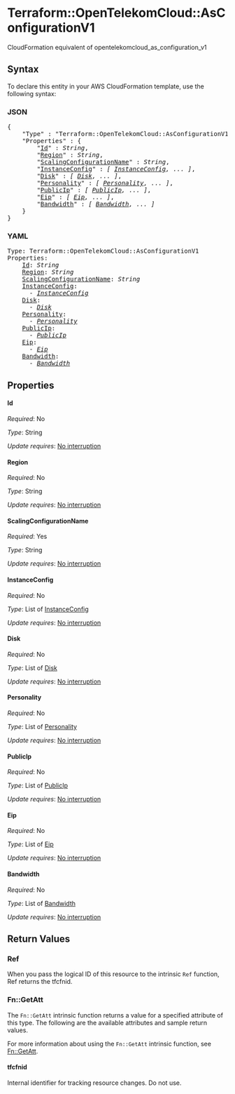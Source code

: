 # Terraform::OpenTelekomCloud::AsConfigurationV1

CloudFormation equivalent of opentelekomcloud_as_configuration_v1

## Syntax

To declare this entity in your AWS CloudFormation template, use the following syntax:

### JSON

<pre>
{
    "Type" : "Terraform::OpenTelekomCloud::AsConfigurationV1",
    "Properties" : {
        "<a href="#id" title="Id">Id</a>" : <i>String</i>,
        "<a href="#region" title="Region">Region</a>" : <i>String</i>,
        "<a href="#scalingconfigurationname" title="ScalingConfigurationName">ScalingConfigurationName</a>" : <i>String</i>,
        "<a href="#instanceconfig" title="InstanceConfig">InstanceConfig</a>" : <i>[ <a href="instanceconfig.md">InstanceConfig</a>, ... ]</i>,
        "<a href="#disk" title="Disk">Disk</a>" : <i>[ <a href="disk.md">Disk</a>, ... ]</i>,
        "<a href="#personality" title="Personality">Personality</a>" : <i>[ <a href="personality.md">Personality</a>, ... ]</i>,
        "<a href="#publicip" title="PublicIp">PublicIp</a>" : <i>[ <a href="publicip.md">PublicIp</a>, ... ]</i>,
        "<a href="#eip" title="Eip">Eip</a>" : <i>[ <a href="eip.md">Eip</a>, ... ]</i>,
        "<a href="#bandwidth" title="Bandwidth">Bandwidth</a>" : <i>[ <a href="bandwidth.md">Bandwidth</a>, ... ]</i>
    }
}
</pre>

### YAML

<pre>
Type: Terraform::OpenTelekomCloud::AsConfigurationV1
Properties:
    <a href="#id" title="Id">Id</a>: <i>String</i>
    <a href="#region" title="Region">Region</a>: <i>String</i>
    <a href="#scalingconfigurationname" title="ScalingConfigurationName">ScalingConfigurationName</a>: <i>String</i>
    <a href="#instanceconfig" title="InstanceConfig">InstanceConfig</a>: <i>
      - <a href="instanceconfig.md">InstanceConfig</a></i>
    <a href="#disk" title="Disk">Disk</a>: <i>
      - <a href="disk.md">Disk</a></i>
    <a href="#personality" title="Personality">Personality</a>: <i>
      - <a href="personality.md">Personality</a></i>
    <a href="#publicip" title="PublicIp">PublicIp</a>: <i>
      - <a href="publicip.md">PublicIp</a></i>
    <a href="#eip" title="Eip">Eip</a>: <i>
      - <a href="eip.md">Eip</a></i>
    <a href="#bandwidth" title="Bandwidth">Bandwidth</a>: <i>
      - <a href="bandwidth.md">Bandwidth</a></i>
</pre>

## Properties

#### Id

_Required_: No

_Type_: String

_Update requires_: [No interruption](https://docs.aws.amazon.com/AWSCloudFormation/latest/UserGuide/using-cfn-updating-stacks-update-behaviors.html#update-no-interrupt)

#### Region

_Required_: No

_Type_: String

_Update requires_: [No interruption](https://docs.aws.amazon.com/AWSCloudFormation/latest/UserGuide/using-cfn-updating-stacks-update-behaviors.html#update-no-interrupt)

#### ScalingConfigurationName

_Required_: Yes

_Type_: String

_Update requires_: [No interruption](https://docs.aws.amazon.com/AWSCloudFormation/latest/UserGuide/using-cfn-updating-stacks-update-behaviors.html#update-no-interrupt)

#### InstanceConfig

_Required_: No

_Type_: List of <a href="instanceconfig.md">InstanceConfig</a>

_Update requires_: [No interruption](https://docs.aws.amazon.com/AWSCloudFormation/latest/UserGuide/using-cfn-updating-stacks-update-behaviors.html#update-no-interrupt)

#### Disk

_Required_: No

_Type_: List of <a href="disk.md">Disk</a>

_Update requires_: [No interruption](https://docs.aws.amazon.com/AWSCloudFormation/latest/UserGuide/using-cfn-updating-stacks-update-behaviors.html#update-no-interrupt)

#### Personality

_Required_: No

_Type_: List of <a href="personality.md">Personality</a>

_Update requires_: [No interruption](https://docs.aws.amazon.com/AWSCloudFormation/latest/UserGuide/using-cfn-updating-stacks-update-behaviors.html#update-no-interrupt)

#### PublicIp

_Required_: No

_Type_: List of <a href="publicip.md">PublicIp</a>

_Update requires_: [No interruption](https://docs.aws.amazon.com/AWSCloudFormation/latest/UserGuide/using-cfn-updating-stacks-update-behaviors.html#update-no-interrupt)

#### Eip

_Required_: No

_Type_: List of <a href="eip.md">Eip</a>

_Update requires_: [No interruption](https://docs.aws.amazon.com/AWSCloudFormation/latest/UserGuide/using-cfn-updating-stacks-update-behaviors.html#update-no-interrupt)

#### Bandwidth

_Required_: No

_Type_: List of <a href="bandwidth.md">Bandwidth</a>

_Update requires_: [No interruption](https://docs.aws.amazon.com/AWSCloudFormation/latest/UserGuide/using-cfn-updating-stacks-update-behaviors.html#update-no-interrupt)

## Return Values

### Ref

When you pass the logical ID of this resource to the intrinsic `Ref` function, Ref returns the tfcfnid.

### Fn::GetAtt

The `Fn::GetAtt` intrinsic function returns a value for a specified attribute of this type. The following are the available attributes and sample return values.

For more information about using the `Fn::GetAtt` intrinsic function, see [Fn::GetAtt](https://docs.aws.amazon.com/AWSCloudFormation/latest/UserGuide/intrinsic-function-reference-getatt.html).

#### tfcfnid

Internal identifier for tracking resource changes. Do not use.

